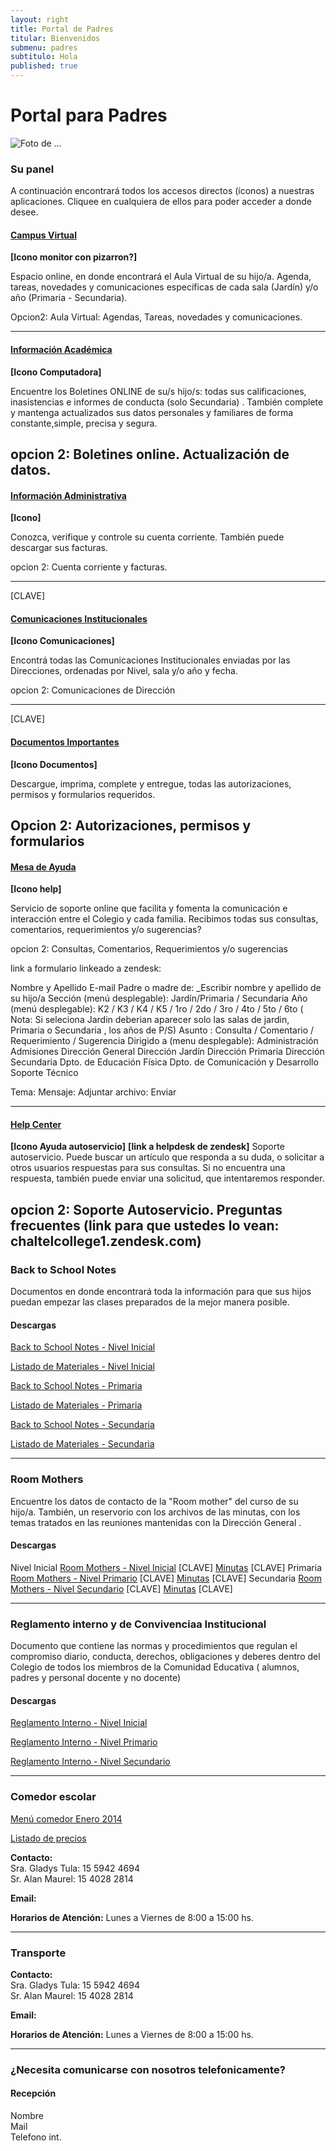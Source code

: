 ```yaml
---
layout: right
title: Portal de Padres
titular: Bienvenidos
submenu: padres
subtitulo: Hola
published: true
---
```


# Portal para Padres
 
![Foto de ...](http://placeimg.com/720/300/people)


### Su panel

A continuación encontrará todos los accesos directos (íconos) a nuestras aplicaciones. Cliquee en cualquiera de ellos para poder acceder a donde desee.


#### [Campus Virtual]()
**[Icono monitor con pizarron?]**

Espacio online, en donde encontrará el Aula Virtual de su hijo/a. Agenda, tareas, novedades y comunicaciones específicas de cada sala (Jardín) y/o año (Primaria - Secundaria). 
  
Opcion2: Aula Virtual: Agendas, Tareas, novedades y comunicaciones.

---

#### [Información Académica]()
**[Icono Computadora]**

Encuentre los Boletines ONLINE de su/s hijo/s: todas sus calificaciones, inasistencias e informes de conducta (solo Secundaria) . También complete y mantenga actualizados sus datos  personales y familiares  de forma constante,simple, precisa y segura.  

opcion 2: Boletines online. Actualización de datos.
---

#### [Información Administrativa]()
**[Icono]**

Conozca, verifique y controle su cuenta corriente. También puede descargar sus facturas. 

opcion 2:  Cuenta corriente y facturas. 

---
[CLAVE]
#### [Comunicaciones Institucionales]()
**[Icono Comunicaciones]**

Encontrá todas las Comunicaciones Institucionales enviadas por las Direcciones, ordenadas por Nivel, sala y/o año y fecha. 

opcion 2: Comunicaciones de Dirección

---
[CLAVE]
#### [Documentos Importantes]()
**[Icono Documentos]**

Descargue, imprima, complete y entregue, todas las autorizaciones, permisos y formularios requeridos. 

Opcion 2: Autorizaciones, permisos y formularios
---


#### [Mesa de Ayuda]()
**[Icono help]**

Servicio de soporte online que facilita y fomenta la comunicación e interacción entre el Colegio y cada familia. Recibimos todas sus consultas, comentarios, requerimientos y/o sugerencias? 

opcion 2: Consultas, Comentarios, Requerimientos y/o sugerencias

link a formulario linkeado a zendesk:

Nombre y Apellido
E-mail 
Padre o madre de: 
_Escribir nombre y apellido de su hijo/a 
Sección (menú desplegable): Jardín/Primaria / Secundaria
Año (menú desplegable): K2 / K3 / K4 / K5 / 1ro / 2do / 3ro / 4to / 5to / 6to ( Nota: Si seleciona Jardin deberian aparecer solo las salas de jardin, Primaria o Secundaria , los años de P/S)
Asunto  : Consulta / Comentario / Requerimiento / Sugerencia 
Dirigido a  (menu desplegable): Administración
Admisiones
Dirección General
Dirección Jardín
Dirección Primaria
Dirección Secundaria
Dpto. de Educación Física
Dpto. de Comunicación y Desarrollo
Soporte Técnico

Tema: 
Mensaje:
Adjuntar archivo:
Enviar


---

#### [Help Center]()
**[Icono Ayuda autoservicio]**
**[link a helpdesk de zendesk]**
Soporte autoservicio. Puede buscar un artículo que responda a su duda,  o solicitar a otros  usuarios respuestas para  sus consultas. Si no encuentra una respuesta, también puede  enviar una solicitud, que intentaremos responder. 

opcion 2: Soporte Autoservicio. Preguntas frecuentes
(link para que ustedes lo vean: chaltelcollege1.zendesk.com)
----

### Back to School Notes

Documentos en donde encontrará toda la información para que sus hijos puedan empezar las clases preparados de la mejor manera posible. 

#### Descargas

[Back to School Notes - Nivel Inicial]() 

[Listado de Materiales - Nivel Inicial]() 

[Back to School Notes - Primaria]()

[Listado de Materiales - Primaria]() 

[Back to School Notes - Secundaria]()

[Listado de Materiales - Secundaria]() 

---


### Room Mothers

Encuentre los datos de contacto de la "Room mother" del curso de su hijo/a. También, un reservorio con los archivos de las minutas, con los temas tratados en las reuniones mantenidas con la Dirección General .  

#### Descargas 

Nivel Inicial
[Room Mothers - Nivel Inicial]() [CLAVE]
[Minutas]() [CLAVE]
Primaria
[Room Mothers - Nivel Primario]() [CLAVE]
[Minutas]() [CLAVE]
Secundaria
[Room Mothers - Nivel Secundario]() [CLAVE]
[Minutas]() [CLAVE]

---

### Reglamento interno y de Convivenciaa Institucional


Documento que contiene las normas y procedimientos que regulan el compromiso diario, conducta, derechos, obligaciones y deberes dentro del Colegio de todos los miembros de la Comunidad Educativa ( alumnos, padres y personal docente y no docente)

#### Descargas

[Reglamento Interno - Nivel Inicial]() 

[Reglamento Interno - Nivel Primario]() 

[Reglamento Interno - Nivel Secundario]()


---


### Comedor escolar

[Menú comedor Enero 2014]()

[Listado de precios]()

**Contacto:** 	
Sra. Gladys Tula: 15 5942 4694  
Sr. Alan Maurel: 15 4028 2814  

**Email:** 

**Horarios de Atención:** Lunes a Viernes de 8:00 a 15:00 hs.

---

### Transporte



**Contacto:** 	
Sra. Gladys Tula: 15 5942 4694  
Sr. Alan Maurel: 15 4028 2814  

**Email:** 

**Horarios de Atención:** Lunes a Viernes de 8:00 a 15:00 hs.


---

### ¿Necesita comunicarse con nosotros telefonicamente?


#### Recepción 
Nombre  
Mail  
Telefono  int.